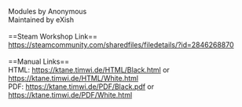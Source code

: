 Modules by Anonymous<br/>
Maintained by eXish<br/>
<br/>
==Steam Workshop Link==<br/>
https://steamcommunity.com/sharedfiles/filedetails/?id=2846268870<br/>
<br/>
==Manual Links==<br/>
HTML: https://ktane.timwi.de/HTML/Black.html or https://ktane.timwi.de/HTML/White.html<br/>
PDF: https://ktane.timwi.de/PDF/Black.pdf or https://ktane.timwi.de/PDF/White.html<br/>